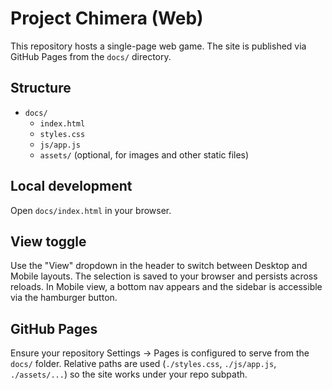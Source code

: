# Project Chimera (Web)

This repository hosts a single-page web game. The site is published via GitHub Pages from the `docs/` directory.

## Structure

- `docs/`
  - `index.html`
  - `styles.css`
  - `js/app.js`
  - `assets/` (optional, for images and other static files)

## Local development

Open `docs/index.html` in your browser.

## View toggle

Use the "View" dropdown in the header to switch between Desktop and Mobile layouts. The selection is saved to your browser and persists across reloads. In Mobile view, a bottom nav appears and the sidebar is accessible via the hamburger button.

## GitHub Pages

Ensure your repository Settings → Pages is configured to serve from the `docs/` folder. Relative paths are used (`./styles.css`, `./js/app.js`, `./assets/...`) so the site works under your repo subpath.